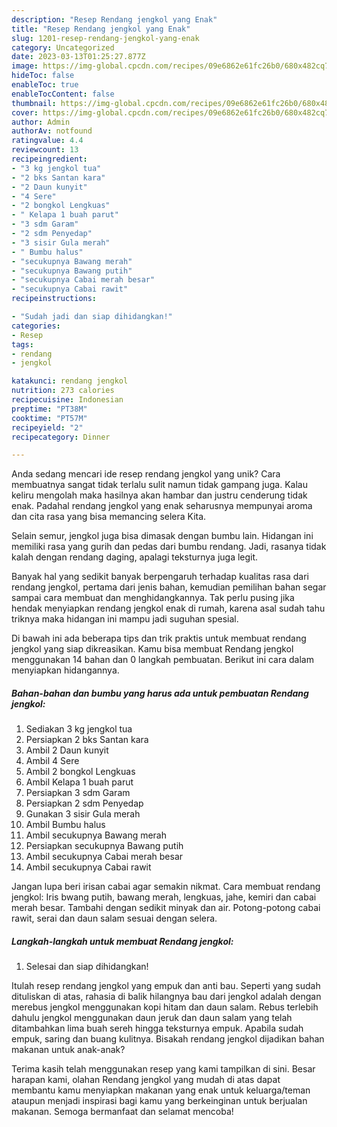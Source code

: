 ```yaml
---
description: "Resep Rendang jengkol yang Enak"
title: "Resep Rendang jengkol yang Enak"
slug: 1201-resep-rendang-jengkol-yang-enak
category: Uncategorized
date: 2023-03-13T01:25:27.877Z
image: https://img-global.cpcdn.com/recipes/09e6862e61fc26b0/680x482cq70/rendang-jengkol-foto-resep-utama.jpg
hideToc: false
enableToc: true
enableTocContent: false
thumbnail: https://img-global.cpcdn.com/recipes/09e6862e61fc26b0/680x482cq70/rendang-jengkol-foto-resep-utama.jpg
cover: https://img-global.cpcdn.com/recipes/09e6862e61fc26b0/680x482cq70/rendang-jengkol-foto-resep-utama.jpg
author: Admin
authorAv: notfound
ratingvalue: 4.4
reviewcount: 13
recipeingredient:
- "3 kg jengkol tua"
- "2 bks Santan kara"
- "2 Daun kunyit"
- "4 Sere"
- "2 bongkol Lengkuas"
- " Kelapa 1 buah parut"
- "3 sdm Garam"
- "2 sdm Penyedap"
- "3 sisir Gula merah"
- " Bumbu halus"
- "secukupnya Bawang merah"
- "secukupnya Bawang putih"
- "secukupnya Cabai merah besar"
- "secukupnya Cabai rawit"
recipeinstructions:

- "Sudah jadi dan siap dihidangkan!"
categories:
- Resep
tags:
- rendang
- jengkol

katakunci: rendang jengkol 
nutrition: 273 calories
recipecuisine: Indonesian
preptime: "PT38M"
cooktime: "PT57M"
recipeyield: "2"
recipecategory: Dinner

---
```





Anda sedang mencari ide resep rendang jengkol yang unik? Cara membuatnya sangat tidak terlalu sulit namun tidak gampang juga. Kalau keliru mengolah maka hasilnya akan hambar dan justru cenderung tidak enak. Padahal rendang jengkol yang enak seharusnya mempunyai aroma dan cita rasa yang bisa memancing selera Kita.





Selain semur, jengkol juga bisa dimasak dengan bumbu lain. Hidangan ini memiliki rasa yang gurih dan pedas dari bumbu rendang. Jadi, rasanya tidak kalah dengan rendang daging, apalagi teksturnya juga legit.

Banyak hal yang sedikit banyak berpengaruh terhadap kualitas rasa dari rendang jengkol, pertama dari jenis bahan, kemudian pemilihan bahan segar sampai cara membuat dan menghidangkannya. Tak perlu pusing jika hendak menyiapkan rendang jengkol enak di rumah, karena asal sudah tahu triknya maka hidangan ini mampu jadi suguhan spesial.






Di bawah ini ada beberapa tips dan trik praktis untuk membuat rendang jengkol yang siap dikreasikan. Kamu bisa membuat Rendang jengkol menggunakan 14 bahan dan 0 langkah pembuatan. Berikut ini cara dalam menyiapkan hidangannya.

<!--inarticleads1-->

##### Bahan-bahan dan bumbu yang harus ada untuk pembuatan Rendang jengkol:

1. Sediakan 3 kg jengkol tua
1. Persiapkan 2 bks Santan kara
1. Ambil 2 Daun kunyit
1. Ambil 4 Sere
1. Ambil 2 bongkol Lengkuas
1. Ambil  Kelapa 1 buah parut
1. Persiapkan 3 sdm Garam
1. Persiapkan 2 sdm Penyedap
1. Gunakan 3 sisir Gula merah
1. Ambil  Bumbu halus
1. Ambil secukupnya Bawang merah
1. Persiapkan secukupnya Bawang putih
1. Ambil secukupnya Cabai merah besar
1. Ambil secukupnya Cabai rawit


Jangan lupa beri irisan cabai agar semakin nikmat. Cara membuat rendang jengkol: Iris bwang putih, bawang merah, lengkuas, jahe, kemiri dan cabai merah besar. Tambahi dengan sedikit minyak dan air. Potong-potong cabai rawit, serai dan daun salam sesuai dengan selera. 

<!--inarticleads2-->

##### Langkah-langkah untuk membuat Rendang jengkol:


1. Selesai dan siap dihidangkan!

Itulah resep rendang jengkol yang empuk dan anti bau. Seperti yang sudah dituliskan di atas, rahasia di balik hilangnya bau dari jengkol adalah dengan merebus jengkol menggunakan kopi hitam dan daun salam. Rebus terlebih dahulu jengkol menggunakan daun jeruk dan daun salam yang telah ditambahkan lima buah sereh hingga teksturnya empuk. Apabila sudah empuk, saring dan buang kulitnya. Bisakah rendang jengkol dijadikan bahan makanan untuk anak-anak? 

Terima kasih telah menggunakan resep yang kami tampilkan di sini. Besar harapan kami, olahan Rendang jengkol yang mudah di atas dapat membantu kamu menyiapkan makanan yang enak untuk keluarga/teman ataupun menjadi inspirasi bagi kamu yang berkeinginan untuk berjualan makanan. Semoga bermanfaat dan selamat mencoba!
